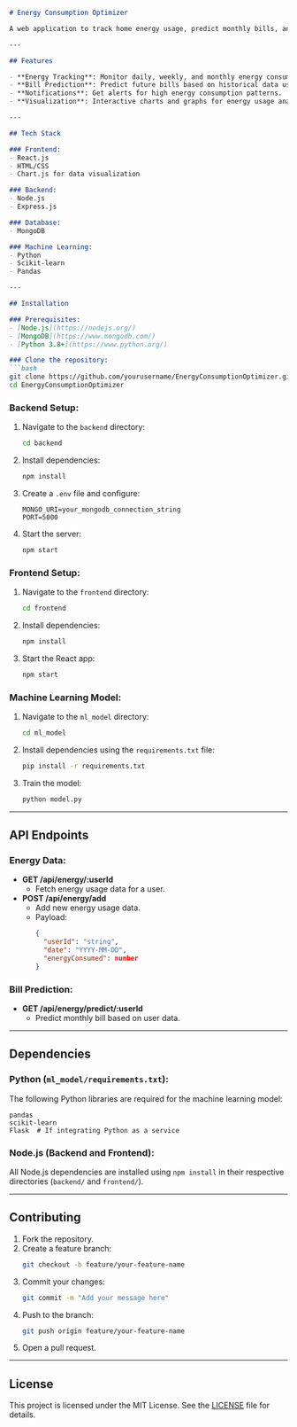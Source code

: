 ```markdown
# Energy Consumption Optimizer

A web application to track home energy usage, predict monthly bills, and provide actionable suggestions for energy optimization. Built using the MERN stack and machine learning models for time series analysis.

---

## Features

- **Energy Tracking**: Monitor daily, weekly, and monthly energy consumption.
- **Bill Prediction**: Predict future bills based on historical data using machine learning.
- **Notifications**: Get alerts for high energy consumption patterns.
- **Visualization**: Interactive charts and graphs for energy usage analysis.

---

## Tech Stack

### Frontend:
- React.js
- HTML/CSS
- Chart.js for data visualization

### Backend:
- Node.js
- Express.js

### Database:
- MongoDB

### Machine Learning:
- Python
- Scikit-learn
- Pandas

---

## Installation

### Prerequisites:
- [Node.js](https://nodejs.org/)
- [MongoDB](https://www.mongodb.com/)
- [Python 3.8+](https://www.python.org/)

### Clone the repository:
```bash
git clone https://github.com/yourusername/EnergyConsumptionOptimizer.git
cd EnergyConsumptionOptimizer
```

### Backend Setup:
1. Navigate to the `backend` directory:
   ```bash
   cd backend
   ```
2. Install dependencies:
   ```bash
   npm install
   ```
3. Create a `.env` file and configure:
   ```plaintext
   MONGO_URI=your_mongodb_connection_string
   PORT=5000
   ```
4. Start the server:
   ```bash
   npm start
   ```

### Frontend Setup:
1. Navigate to the `frontend` directory:
   ```bash
   cd frontend
   ```
2. Install dependencies:
   ```bash
   npm install
   ```
3. Start the React app:
   ```bash
   npm start
   ```

### Machine Learning Model:
1. Navigate to the `ml_model` directory:
   ```bash
   cd ml_model
   ```
2. Install dependencies using the `requirements.txt` file:
   ```bash
   pip install -r requirements.txt
   ```
3. Train the model:
   ```bash
   python model.py
   ```

---

## API Endpoints

### Energy Data:
- **GET /api/energy/:userId**
  - Fetch energy usage data for a user.
- **POST /api/energy/add**
  - Add new energy usage data.
  - Payload:
    ```json
    {
      "userId": "string",
      "date": "YYYY-MM-DD",
      "energyConsumed": number
    }
    ```

### Bill Prediction:
- **GET /api/energy/predict/:userId**
  - Predict monthly bill based on user data.

---

## Dependencies

### Python (`ml_model/requirements.txt`):
The following Python libraries are required for the machine learning model:
```plaintext
pandas
scikit-learn
Flask  # If integrating Python as a service
```

### Node.js (Backend and Frontend):
All Node.js dependencies are installed using `npm install` in their respective directories (`backend/` and `frontend/`).

---

## Contributing

1. Fork the repository.
2. Create a feature branch:
   ```bash
   git checkout -b feature/your-feature-name
   ```
3. Commit your changes:
   ```bash
   git commit -m "Add your message here"
   ```
4. Push to the branch:
   ```bash
   git push origin feature/your-feature-name
   ```
5. Open a pull request.

---

## License

This project is licensed under the MIT License. See the [LICENSE](LICENSE) file for details.

